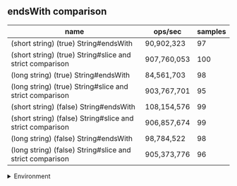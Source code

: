 ## endsWith comparison

|name|ops/sec|samples|
|-|-|-|
|(short string) (true) String#endsWith|90,902,323|97|
|(short string) (true) String#slice and strict comparison|907,760,053|100|
|(long string) (true) String#endsWith|84,561,703|98|
|(long string) (true) String#slice and strict comparison|903,767,701|95|
|(short string) (false) String#endsWith|108,154,576|99|
|(short string) (false) String#slice and strict comparison|906,857,674|99|
|(long string) (false) String#endsWith|98,784,522|98|
|(long string) (false) String#slice and strict comparison|905,373,776|96|


<details>
<summary>Environment</summary>

* __Machine:__ linux x64 | 4 vCPUs | 15.2GB Mem
* __Run:__ Sat May 04 2024 01:22:54 GMT+0000 (Coordinated Universal Time)
</details>

<!--
{"environment":{"platform":"linux","arch":"x64","cpus":4,"totalMemory":15.245216369628906},"benchmarks":[{"name":"(short string) (true) String#endsWith","opsSec":90902323.27760893,"samples":5},{"name":"(short string) (true) String#slice and strict comparison","opsSec":907760053.027737,"samples":8},{"name":"(long string) (true) String#endsWith","opsSec":84561703.49514078,"samples":9},{"name":"(long string) (true) String#slice and strict comparison","opsSec":903767701.4178658,"samples":8},{"name":"(short string) (false) String#endsWith","opsSec":108154575.81161542,"samples":5},{"name":"(short string) (false) String#slice and strict comparison","opsSec":906857674.249534,"samples":6},{"name":"(long string) (false) String#endsWith","opsSec":98784521.82054663,"samples":7},{"name":"(long string) (false) String#slice and strict comparison","opsSec":905373775.9333725,"samples":6}]}-->
